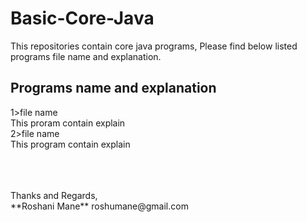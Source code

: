 # Basic-Core-Java
This repositories contain core java programs, Please find below listed programs file name and explanation.

## Programs name and explanation

1>file name<br />
This proram contain explain <br />
2>file name <br />
This program contain explain <br />






<br />
<br />
<br />
Thanks and Regards, <br />
**Roshani Mane**
roshumane@gmail.com <br />
